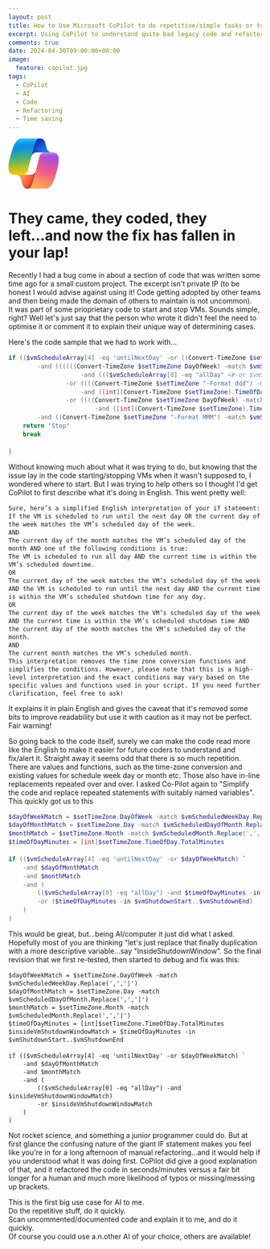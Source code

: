```yaml
---
layout: post
title: How to Use Microsoft CoPilot to do repetitive/simple tasks or turn illegible code into English
excerpt: Using CoPilot to understand quite bad legacy code and refactor it 
comments: true
date: 2024-04-30T09:00:00+00:00
image:
  feature: copilot.jpg
tags: 
  - CoPilot
  - AI
  - Code
  - Refactoring
  - Time saving
---
```


<img src="/public/copilot.jpg" alt="copilot" width="100" height="100"/>

# They came, they coded, they left...and now the fix has fallen in your lap!
Recently I had a bug come in about a section of code that was written some time ago for a small custom project.  The excerpt isn't private IP (to be honest I would advise against using it!  Code getting adopted by other teams and then being made the domain of others to maintain is not uncommon).  
It was part of some prioprietary code to start and stop VMs.  Sounds simple, right?  Well let's just say that the person who wrote it didn't feel the need to optimise it or comment it to explain their unique way of determining cases.

Here's the code sample that we had to work with...

```powershell
if (($vmScheduleArray[4] -eq 'untilNextDay' -or ((Convert-TimeZone $setTimeZone "-Format ddd") -match $vmScheduledWeekDay.Replace(',', '|'))) `
        -and ((((((Convert-TimeZone $setTimeZone DayOfWeek) -match $vmScheduledWeekDay.Replace(',', '|') -or ((Convert-TimeZone $setTimeZone "-Format ddd") -match $vmScheduledWeekDay.Replace(',', '|'))) -and ((Convert-TimeZone $setTimeZone "-Format dd") -match $vmScheduledDayOfMonth.Replace(',', '|'))) `
                    -and ((($vmScheduleArray[0] -eq "allDay" <#-or $vmScheduleArray[4] -match '\d\w' #>) -and [int](Convert-TimeZone $setTimeZone).TimeOfDay.TotalMinutes -in $vmShutdownStart..$vmDowntimeEnd))) `
                -or ((((Convert-TimeZone $setTimeZone "-Format ddd") -match $vmScheduledWeekDay.Replace(',', '|')) -and $vmScheduleArray[4] -eq 'untilNextDay' -and ((Convert-TimeZone $setTimeZone "-Format dd") -match $vmScheduledDayOfMonth.Replace(',', '|'))) `
                    -and ([int](Convert-TimeZone $setTimeZone).TimeOfDay.TotalMinutes -in $vmShutdownStart..$vmShutdownEndAnyDay)) `
                -or ((((Convert-TimeZone $setTimeZone DayOfWeek) -match $vmScheduledWeekDay.Replace(',', '|') -and ((Convert-TimeZone $setTimeZone "-Format dd") -match $vmScheduledDayOfMonth.Replace(',', '|')))`
                        -and ([int](Convert-TimeZone $setTimeZone).TimeOfDay.TotalMinutes -in $vmShutdownStart..$vmShutdownEnd)) -and ((Convert-TimeZone $setTimeZone "-Format dd") -match $vmScheduledDayOfMonth.Replace(',', '|'))))) `
        -and ((Convert-TimeZone $setTimeZone "-Format MMM") -match $vmScheduledMonth.Replace(',', '|'))) {
    return "Stop"
    break

}
```

Without knowing much about what it was trying to do, but knowing that the issue lay in the code starting/stopping VMs when it wasn't supposed to, I wondered where to start.  But I was trying to help others so I thought I'd get CoPilot to first describe what it's doing in English.
This went pretty well:  
```
Sure, here’s a simplified English interpretation of your if statement:
If the VM is scheduled to run until the next day OR the current day of the week matches the VM’s scheduled day of the week.
AND
The current day of the month matches the VM’s scheduled day of the month AND one of the following conditions is true:
The VM is scheduled to run all day AND the current time is within the VM’s scheduled downtime.
OR
The current day of the week matches the VM’s scheduled day of the week AND the VM is scheduled to run until the next day AND the current time is within the VM’s scheduled shutdown time for any day.
OR
The current day of the week matches the VM’s scheduled day of the week AND the current time is within the VM’s scheduled shutdown time AND the current day of the month matches the VM’s scheduled day of the month.
AND
The current month matches the VM’s scheduled month.
This interpretation removes the time zone conversion functions and simplifies the conditions. However, please note that this is a high-level interpretation and the exact conditions may vary based on the specific values and functions used in your script. If you need further clarification, feel free to ask!
```

It explains it in plain English and gives the caveat that it's removed some bits to improve readability but use it with caution as it may not be perfect.  Fair warning!

So going back to the code itself, surely we can make the code read more like the English to make it easier for future coders to understand and fix/alert it.
Straight away it seems odd that there is so much repetition.  There are values and functions, such as the time-zone conversion and existing values for schedule week day or month etc.  Those also have in-line replacements repeated over and over.
I asked Co-Pilot again to "Simplify the code and replace repeated statements with suitably named variables".
This quickly got us to this
```powershell
$dayOfWeekMatch = $setTimeZone.DayOfWeek -match $vmScheduledWeekDay.Replace(',','|')
$dayOfMonthMatch = $setTimeZone.Day -match $vmScheduledDayOfMonth.Replace(',','|')
$monthMatch = $setTimeZone.Month -match $vmScheduledMonth.Replace(',','|')
$timeOfDayMinutes = [int]$setTimeZone.TimeOfDay.TotalMinutes
 
if (($vmScheduleArray[4] -eq 'untilNextDay' -or $dayOfWeekMatch) `
    -and $dayOfMonthMatch
    -and $monthMatch
    -and (
        (($vmScheduleArray[0] -eq "allDay") -and $timeOfDayMinutes -in $vmShutdownStart..$vmDowntimeEnd)
        -or ($timeOfDayMinutes -in $vmShutdownStart..$vmShutdownEnd)
    )
)
```

This would be great, but...being AI/computer it just did what I asked.  Hopefully most of you are thinking "let's just replace that finally duplication with a more descriptive variable...say "InsideShutdownWindow".
So the final revision that we first re-tested, then started to debug and fix was this:

```owershell
$dayOfWeekMatch = $setTimeZone.DayOfWeek -match $vmScheduledWeekDay.Replace(',','|')
$dayOfMonthMatch = $setTimeZone.Day -match $vmScheduledDayOfMonth.Replace(',','|')
$monthMatch = $setTimeZone.Month -match $vmScheduledMonth.Replace(',','|')
$timeOfDayMinutes = [int]$setTimeZone.TimeOfDay.TotalMinutes
$insideVmShutdownWindowMatch = $timeOfDayMinutes -in $vmShutdownStart..$vmShutdownEnd
 
if (($vmScheduleArray[4] -eq 'untilNextDay' -or $dayOfWeekMatch) `
    -and $dayOfMonthMatch
    -and $monthMatch
    -and (
        (($vmScheduleArray[0] -eq "allDay") -and $insideVmShutdownWindowMatch)
        -or $insideVmShutdownWindowMatch
    )
)
```

Not rocket science, and something a junior programmer could do.  But at first glance the confusing nature of the giant IF statement makes you feel like you're in for a long afternoon of manual refactoring...and it would help if you understood what it was doing first.  CoPilot did give a good explanation of that, and it refactored the code in seconds/minutes versus a fair bit longer for a human and much more likelihood of typos or missing/messing up brackets.

This is the first big use case for AI to me.    
Do the repetitive stuff, do it quickly.  
Scan uncommented/documented code and explain it to me, and do it quickly.  
Of course you could use a.n.other AI of your choice, others are available!
